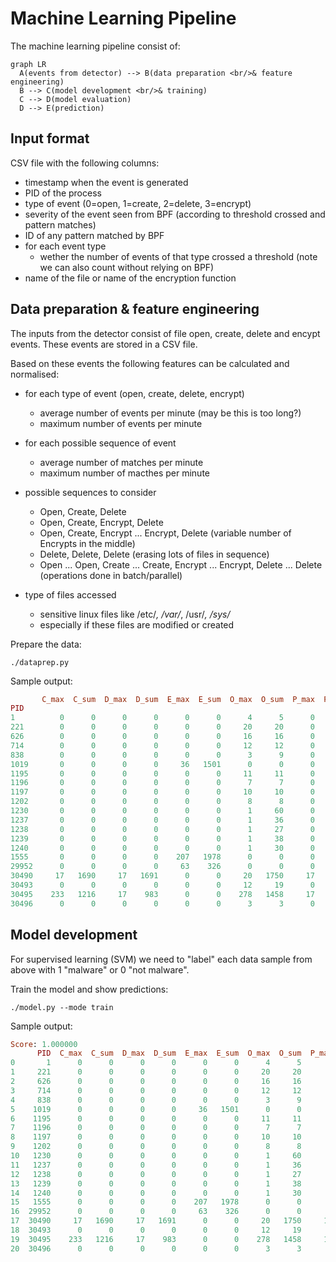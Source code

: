 # Machine Learning Pipeline

The machine learning pipeline consist of:
```mermaid
graph LR
  A(events from detector) --> B(data preparation <br/>& feature engineering)
  B --> C(model development <br/>& training)
  C --> D(model evaluation)
  D --> E(prediction)
```

## Input format

CSV file with the following columns:
- timestamp when the event is generated
- PID of the process
- type of event (0=open, 1=create, 2=delete, 3=encrypt)
- severity of the event seen from BPF (according to threshold crossed and pattern matches)
- ID of any pattern matched by BPF
- for each event type
  - wether the number of events of that type crossed a threshold (note we can also count without relying on BPF)
- name of the file or name of the encryption function

## Data preparation & feature engineering

The inputs from the detector consist of file open, create, delete and encypt events.
These events are stored in a CSV file.

Based on these events the following features can be calculated and normalised:

- for each type of event (open, create, delete, encrypt)
  - average number of events per minute (may be this is too long?)
  - maximum number of events per minute 

- for each possible sequence of event
  - average number of matches per minute
  - maximum number of macthes per minute 

- possible sequences to consider
  - Open, Create, Delete
  - Open, Create, Encrypt, Delete
  - Open, Create, Encrypt ... Encrypt, Delete (variable number of Encrypts in the middle)
  - Delete, Delete, Delete (erasing lots of files in sequence)
  - Open ... Open, Create ... Create, Encrypt ... Encrypt, Delete ... Delete (operations done in batch/parallel)

- type of files accessed
  - sensitive linux files like /etc/*, /var/*, /usr/*, /sys/*
  - especially if these files are modified or created


Prepare the data:
```shell
./dataprep.py
```

Sample output:
```rb
       C_max  C_sum  D_max  D_sum  E_max  E_sum  O_max  O_sum  P_max  P_sum   CDO  COC  COO   DOC  DOO   EEE   OCD  OCO  OOC  OOO
PID
1          0      0      0      0      0      0      4      5      0      0     0    0    0     0    0     0     0    0    0    3
221        0      0      0      0      0      0     20     20      0      0     0    0    0     0    0     0     0    0    0   18
626        0      0      0      0      0      0     16     16      0      0     0    0    0     0    0     0     0    0    0   14
714        0      0      0      0      0      0     12     12      0      0     0    0    0     0    0     0     0    0    0   10
838        0      0      0      0      0      0      3      9      0      0     0    0    0     0    0     0     0    0    0    7
1019       0      0      0      0     36   1501      0      0      0      0     0    0    0     0    0  1499     0    0    0    0
1195       0      0      0      0      0      0     11     11      0      0     0    0    0     0    0     0     0    0    0    9
1196       0      0      0      0      0      0      7      7      0      0     0    0    0     0    0     0     0    0    0    5
1197       0      0      0      0      0      0     10     10      0      0     0    0    0     0    0     0     0    0    0    8
1202       0      0      0      0      0      0      8      8      0      0     0    0    0     0    0     0     0    0    0    6
1230       0      0      0      0      0      0      1     60      0      0     0    0    0     0    0     0     0    0    0   58
1237       0      0      0      0      0      0      1     36      0      0     0    0    0     0    0     0     0    0    0   34
1238       0      0      0      0      0      0      1     27      0      0     0    0    0     0    0     0     0    0    0   25
1239       0      0      0      0      0      0      1     38      0      0     0    0    0     0    0     0     0    0    0   36
1240       0      0      0      0      0      0      1     30      0      0     0    0    0     0    0     0     0    0    0   28
1555       0      0      0      0    207   1978      0      0      0      0     0    0    0     0    0  1976     0    0    0    0
29952      0      0      0      0     63    326      0      0      0      0     0    0    0     0    0   324     0    0    0    0
30490     17   1690     17   1691      0      0     20   1750     17   1690  1689    0    0  1635   55     0  1690    0   55    5
30493      0      0      0      0      0      0     12     19      0      0     0    0    0     0    0     0     0    0    0   17
30495    233   1216     17    983      0      0    278   1458     17    983   983  228    5   949   34     0   983  233   39  201
30496      0      0      0      0      0      0      3      3      0      0     0    0    0     0    0     0     0    0    0    1
```

## Model development

For supervised learning (SVM) we need to "label" each data sample from above with 1 "malware" or 0 "not malware".

Train the model and show predictions:
```shell
./model.py --mode train
```

Sample output:
```rb
Score: 1.000000
      PID  C_max  C_sum  D_max  D_sum  E_max  E_sum  O_max  O_sum  P_max  P_sum   CDO  COC  COO   DOC  DOO   EEE   OCD  OCO  OOC  OOO  PREDICTION
0       1      0      0      0      0      0      0      4      5      0      0     0    0    0     0    0     0     0    0    0    3           0
1     221      0      0      0      0      0      0     20     20      0      0     0    0    0     0    0     0     0    0    0   18           0
2     626      0      0      0      0      0      0     16     16      0      0     0    0    0     0    0     0     0    0    0   14           0
3     714      0      0      0      0      0      0     12     12      0      0     0    0    0     0    0     0     0    0    0   10           0
4     838      0      0      0      0      0      0      3      9      0      0     0    0    0     0    0     0     0    0    0    7           0
5    1019      0      0      0      0     36   1501      0      0      0      0     0    0    0     0    0  1499     0    0    0    0           0
6    1195      0      0      0      0      0      0     11     11      0      0     0    0    0     0    0     0     0    0    0    9           0
7    1196      0      0      0      0      0      0      7      7      0      0     0    0    0     0    0     0     0    0    0    5           0
8    1197      0      0      0      0      0      0     10     10      0      0     0    0    0     0    0     0     0    0    0    8           0
9    1202      0      0      0      0      0      0      8      8      0      0     0    0    0     0    0     0     0    0    0    6           0
10   1230      0      0      0      0      0      0      1     60      0      0     0    0    0     0    0     0     0    0    0   58           0
11   1237      0      0      0      0      0      0      1     36      0      0     0    0    0     0    0     0     0    0    0   34           0
12   1238      0      0      0      0      0      0      1     27      0      0     0    0    0     0    0     0     0    0    0   25           0
13   1239      0      0      0      0      0      0      1     38      0      0     0    0    0     0    0     0     0    0    0   36           0
14   1240      0      0      0      0      0      0      1     30      0      0     0    0    0     0    0     0     0    0    0   28           0
15   1555      0      0      0      0    207   1978      0      0      0      0     0    0    0     0    0  1976     0    0    0    0           0
16  29952      0      0      0      0     63    326      0      0      0      0     0    0    0     0    0   324     0    0    0    0           0
17  30490     17   1690     17   1691      0      0     20   1750     17   1690  1689    0    0  1635   55     0  1690    0   55    5           1
18  30493      0      0      0      0      0      0     12     19      0      0     0    0    0     0    0     0     0    0    0   17           0
19  30495    233   1216     17    983      0      0    278   1458     17    983   983  228    5   949   34     0   983  233   39  201           1
20  30496      0      0      0      0      0      0      3      3      0      0     0    0    0     0    0     0     0    0    0    1           0
```
